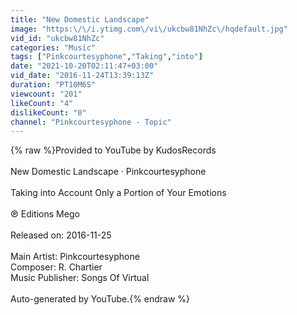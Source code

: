 ```yaml
---
title: "New Domestic Landscape"
image: "https:\/\/i.ytimg.com\/vi\/ukcbw81NhZc\/hqdefault.jpg"
vid_id: "ukcbw81NhZc"
categories: "Music"
tags: ["Pinkcourtesyphone","Taking","into"]
date: "2021-10-20T02:11:47+03:00"
vid_date: "2016-11-24T13:39:13Z"
duration: "PT10M6S"
viewcount: "201"
likeCount: "4"
dislikeCount: "0"
channel: "Pinkcourtesyphone - Topic"
---
```

{% raw %}Provided to YouTube by KudosRecords<br /><br />New Domestic Landscape · Pinkcourtesyphone<br /><br />Taking into Account Only a Portion of Your Emotions<br /><br />℗ Editions Mego<br /><br />Released on: 2016-11-25<br /><br />Main Artist: Pinkcourtesyphone<br />Composer: R. Chartier<br />Music Publisher: Songs Of Virtual<br /><br />Auto-generated by YouTube.{% endraw %}
